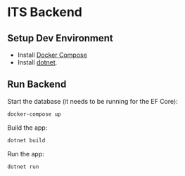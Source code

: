 # ITS Backend

## Setup Dev Environment
- Install [Docker Compose](https://docs.docker.com/compose/)
- Install [dotnet](https://dotnet.microsoft.com/en-us/download/dotnet/7.0).

## Run Backend
Start the database (it needs to be running for the EF Core):
```bash
docker-compose up
```
Build the app:
```bash
dotnet build
```
Run the app:
```bash
dotnet run
```